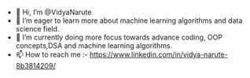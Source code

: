 - 👋 Hi, I’m @VidyaNarute
- 👀 I’m eager to learn more about machine learning algorithms and data science field.
- 🌱 I’m currently doing more focus towards advance coding, OOP concepts,DSA and machine learning algorithms.
- 📫 How to reach me :- https://www.linkedin.com/in/vidya-narute-8b3814209/

